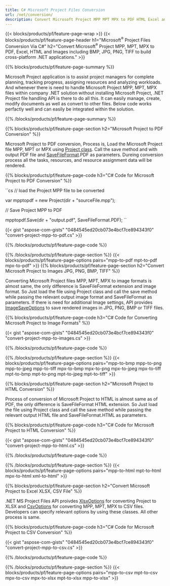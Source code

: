```yaml
---
title: C# Microsoft Project Files Conversion
url: /net/conversion/
description: Convert Microsoft Project MPP MPT MPX to PDF HTML Excel and Images JPG PNG BMP TIFF with few lines of C# code via .NET library.
---
```


{{< blocks/products/pf/feature-page-wrap >}}
{{< blocks/products/pf/feature-page-header h1="Microsoft<sup>&reg;</sup> Project Files Conversion Via C#" h2="Convert Microsoft<sup>&reg;</sup> Project MPP, MPT, MPX to PDF, Excel, HTML and Images including BMP, JPG, PNG, TIFF to build cross-platform .NET applications." >}}

{{% blocks/products/pf/feature-page-summary %}}


Microsoft Project application is to assist project managers for complete planning, tracking progress, assigning resources and analyzing workloads. And whenever there is need to handle Microsoft Project MPP, MPT, MPX files within company .NET solution without installing  Microsoft Project, .NET Project file handling API is there to do all this. It can easily manage, create, modify documents as well as convert to other files. Below code works perfactly well and can easily be integrated within the solution.

{{% /blocks/products/pf/feature-page-summary  %}}

{{% blocks/products/pf/feature-page-section  h2="Microsoft Project to PDF Conversion" %}}

Microsoft Project to PDF conversion, Process is, Load the Microsoft Project file MPP, MPT or MPX using [Project class](https://apireference.aspose.com/tasks/net/aspose.tasks/project). Call the save method and with output PDF file and [SaveFileFormat](https://apireference.aspose.com/tasks/net/aspose.tasks.saving/savefileformat).PDF as parameters. Dureing conversion process all the tasks, resources, and resource assignment data will be rendered.

{{% blocks/products/pf/feature-page-code h3="C# Code for Microsoft Project to PDF Conversion" %}}

``cs
// load the Project MPP file to be converted

var mpptopdf = new Project(dir + "sourceFile.mpp");

// Save Project MPP to PDF

mpptopdf.Save(dir + "output.pdf", SaveFileFormat.PDF);
``

{{< gist "aspose-com-gists" "0484545ed20cb073e4bcf7ce894343f0" "convert-project-mpp-to-pdf.cs" >}}

{{% /blocks/products/pf/feature-page-code  %}}

{{% /blocks/products/pf/feature-page-section %}}
{{< blocks/products/pf/feature-page-options pairs="mpp-to-pdf mpt-to-pdf mpx-to-pdf" >}}
{{% blocks/products/pf/feature-page-section  h2="Convert Microsoft Project to Images JPG, PNG, BMP, TIFF" %}}

Converting Microsoft Project files MPP, MPT, MPX to image formats is almost same, the only difference is SaveFileFormat extension and image format. So Just load the file using Project class and call the save method while passing the relevant output image format and SaveFileFormat as parameters. If there is need for additional Image settings, API provides [ImageSaveOptions](https://apireference.aspose.com/tasks/net/aspose.tasks.saving/imagesaveoptions) to save rendered images in JPG, PNG, BMP or TIFF files.


{{% blocks/products/pf/feature-page-code h3="C# Code for Converting Microsoft Project to Image Formats" %}}

{{< gist "aspose-com-gists" "0484545ed20cb073e4bcf7ce894343f0" "convert-project-mpp-to-images.cs" >}}

{{% /blocks/products/pf/feature-page-code  %}}

{{% /blocks/products/pf/feature-page-section %}}
{{< blocks/products/pf/feature-page-options pairs="mpp-to-bmp mpp-to-png mpp-to-jpeg mpp-to-tiff mpx-to-bmp mpx-to-png mpx-to-jpeg mpx-to-tiff mpt-to-bmp mpt-to-png mpt-to-jpeg mpt-to-tiff" >}}

{{% blocks/products/pf/feature-page-section  h2="Microsoft Project to HTML Conversion" %}}

Process of conversion of Microsoft Project to HTML is almost same as of PDF, the only difference is SaveFileFormat HTML extension. So Just load the file using Project class and call the save method while passing the relevant output HTML file and SaveFileFormat.HTML as parameters.

{{% blocks/products/pf/feature-page-code h3="C# Code for Microsoft Project to HTML Conversion" %}}

{{< gist "aspose-com-gists" "0484545ed20cb073e4bcf7ce894343f0" "convert-project-mpp-to-html.cs" >}}

{{% /blocks/products/pf/feature-page-code  %}}

{{% /blocks/products/pf/feature-page-section %}}
{{< blocks/products/pf/feature-page-options pairs="mpp-to-html mpt-to-html mpx-to-html xml-to-html" >}}

{{% blocks/products/pf/feature-page-section  h2="Convert Microsoft Project to Excel XLSX, CSV File" %}}

.NET MS Project Files API proivdes [XlsxOptions](https://apireference.aspose.com/tasks/net/aspose.tasks.saving/xlsxoptions) for converting Project to XLSX and [CsvOptions](https://apireference.aspose.com/tasks/net/aspose.tasks.saving/csvoptions) for converting MPP, MPT, MPX to CSV files. Developers can specify relevant options by using these classes. All other process is same. 

{{% blocks/products/pf/feature-page-code h3="C# Code for Microsoft Project to CSV Conversion" %}}

{{< gist "aspose-com-gists" "0484545ed20cb073e4bcf7ce894343f0" "convert-project-mpp-to-csv.cs" >}}

{{% /blocks/products/pf/feature-page-code  %}}

{{% /blocks/products/pf/feature-page-section %}}
{{< blocks/products/pf/feature-page-options pairs="mpp-to-csv mpt-to-csv mpx-to-csv mpx-to-xlsx mpt-to-xlsx mpp-to-xlsx" >}}